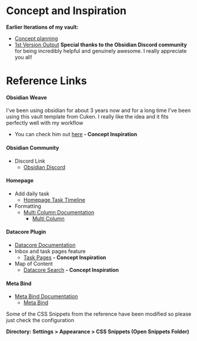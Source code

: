 # **Concept and Inspiration**
**Earlier Iterations of my vault:**
- [Concept planning](https://discord.com/channels/686053708261228577/1287001934871400488/1287001934871400488)
- [1st Version Output](https://discord.com/channels/686053708261228577/1288592357821775984/1288592357821775984)
**Special thanks to the Obsidian Discord community** for being incredibly helpful and genuinely awesome. I really appreciate you all!
# **Reference Links**
#### **Obsidian Weave**
I've been using obsidian for about 3 years now and for a long time I've been using this vault template from Cuken. I really like the idea and it fits perfectly well with my workflow
- You can check him out [here](https://forum.obsidian.md/t/weave-a-new-vault-template-for-the-corporate-world/42130) **- Concept Inspiration**
#### **Obsidian Community**
- Discord Link
	- [Obsidian Discord](https://discord.gg/obsidianmd)
#### **Homepage**
- Add daily task 
	- [Homepage Task Timeline](https://github.com/702573N/Obsidian-Tasks-Timeline)
- Formatting
	- [Multi Column Documentation](https://efemkay.github.io/obsidian-modular-css-layout/multi-column/)
		- [Multi Column](https://github.com/efemkay/obsidian-modular-css-layout)
#### **Datacore Plugin**
- [Datacore Documentation](https://blacksmithgu.github.io/datacore/)
- Inbox and task pages feature
	- [Task Pages](https://forum.obsidian.md/t/starter-vault-things-3-full-featured-datacore-task-management-system-zettelkasten-lookup-para-structure/87754) **- Concept Inspiration**
- Map of Content
	- [Datacore Search](https://www.beto.group/888/PROJECTS/888/KNOWLEDGE/EXPERIENCES/_public/obsidian/Datacore+No+Code+Flexilis+Query+v02) **- Concept Inspiration**
#### **Meta Bind**
- [Meta Bind Documentation](https://www.moritzjung.dev/obsidian-meta-bind-plugin-docs/)
	- [Meta Bind](https://github.com/mProjectsCode/obsidian-meta-bind-plugin)

Some of the CSS Snippets from the reference have been modified so please just check the configuration

**Directory: Settings > Appearance > CSS Snippets (Open Snippets Folder)**
